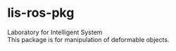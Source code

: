 # lis-ros-pkg
Laboratory for Intelligent System  
This package is for manipulation of deformable objects.
